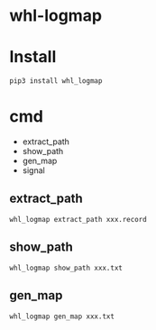 # whl-logmap

# Install
```
pip3 install whl_logmap
```

# cmd
 - extract_path
 - show_path
 - gen_map
 - signal

## extract_path

```shell
whl_logmap extract_path xxx.record
```

## show_path

```shell
whl_logmap show_path xxx.txt
```

## gen_map

```shell
whl_logmap gen_map xxx.txt
```
